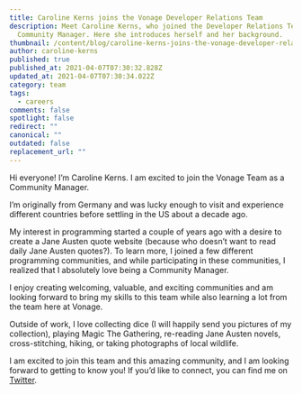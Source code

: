 ```yaml
---
title: Caroline Kerns joins the Vonage Developer Relations Team
description: Meet Caroline Kerns, who joined the Developer Relations Team as a
  Community Manager. Here she introduces herself and her background.
thumbnail: /content/blog/caroline-kerns-joins-the-vonage-developer-relations-team/caroline-kerns.png
author: caroline-kerns
published: true
published_at: 2021-04-07T07:30:32.828Z
updated_at: 2021-04-07T07:30:34.022Z
category: team
tags:
  - careers
comments: false
spotlight: false
redirect: ""
canonical: ""
outdated: false
replacement_url: ""
---
```

Hi everyone! I’m Caroline Kerns. I am excited to join the Vonage Team as a Community Manager.

I’m originally from Germany and was lucky enough to visit and experience different countries before settling in the US about a decade ago. 

My interest in programming started a couple of years ago with a desire to create a Jane Austen quote website (because who doesn’t want to read daily Jane Austen quotes?). To learn more, I joined a few different programming communities, and while participating in these communities, I realized that I absolutely love being a Community Manager. 

I enjoy creating welcoming, valuable, and exciting communities and am looking forward to bring my skills to this team while also learning a lot from the team here at Vonage. 

Outside of work, I love collecting dice (I will happily send you pictures of my collection), playing Magic The Gathering, re-reading Jane Austen novels, cross-stitching, hiking, or taking photographs of local wildlife.

I am excited to join this team and this amazing community, and I am looking forward to getting to know you! If you’d like to connect, you can find me on [Twitter](https://twitter.com/captcalli).